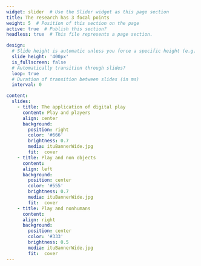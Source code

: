 ```yaml
---
widget: slider  # Use the Slider widget as this page section
title: The research has 3 focal points
weight: 5  # Position of this section on the page
active: true  # Publish this section?
headless: true  # This file represents a page section.

design:
  # Slide height is automatic unless you force a specific height (e.g. '400px')
  slide_height: '400px'
  is_fullscreen: false
  # Automatically transition through slides?
  loop: true
  # Duration of transition between slides (in ms)
  interval: 0

content:
  slides:
    - title: The application of digital play
      content: Play and players
      align: center
      background:
        position: right
        color: '#666'
        brightness: 0.7
        media: ituBannerWide.jpg
        fit:  cover
    - title: Play and non objects
      content: 
      align: left
      background:
        position: center
        color: '#555'
        brightness: 0.7
        media: ituBannerWide.jpg
        fit:  cover
    - title: Play and nonhumans
      content: 
      align: right
      background:
        position: center
        color: '#333'
        brightness: 0.5
        media: ituBannerWide.jpg
        fit:  cover
---
```

